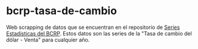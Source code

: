 # bcrp-tasa-de-cambio

Web scrapping de datos que se encuentran en el repositorio de [Series Estadísticas del BCRP](https://estadisticas.bcrp.gob.pe/estadisticas/series/). Estos datos son las series de la "Tasa de cambio del dólar - Venta" para cualquier año.
